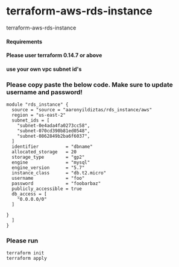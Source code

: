 # terraform-aws-rds-instance
terraform-aws-rds-instance

#### Requirements
#### Please user terraform 0.14.7 or above
#### use your own vpc subnet id's

### Please copy paste the below code. Make sure to update username and password!
```
module "rds_instance" {
  source = "source = "aaronyildiztas/rds_instance/aws"
  region = "us-east-2"
  subnet_ids = [
    "subnet-0e4ada4fa0273cc58",
    "subnet-070cd390b81ed0548",
    "subnet-0862849b2ba6f6037",
  ]
  identifier          = "dbname"
  allocated_storage   = 20
  storage_type        = "gp2"
  engine              = "mysql"
  engine_version      = "5.7"
  instance_class      = "db.t2.micro"
  username            = "foo"
  password            = "foobarbaz"
  publicly_accessible = true
  db_access = [
    "0.0.0.0/0"
  ]

}
  ]
}
```
### Please run
```
terraform init
terraform apply
```
